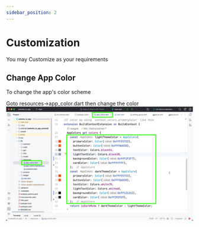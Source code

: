 ```yaml
---
sidebar_position: 2
---
```


# Customization
You may Customize as your requirements


## Change App Color
To change the app's color scheme

Goto resources->app_color.dart then change the color
![Change App Color](./img/change-app-color.jpeg)
